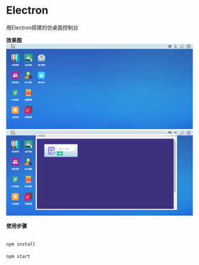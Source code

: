 # Electron
用Electron搭建的仿桌面控制台

**效果图**
![](https://github.com/yuanyuannetwork/Electron/blob/master/jietu/2.jpg)
![](https://github.com/yuanyuannetwork/Electron/blob/master/jietu/1.jpg)

**使用步骤**

```js

npm install

npm start

```


